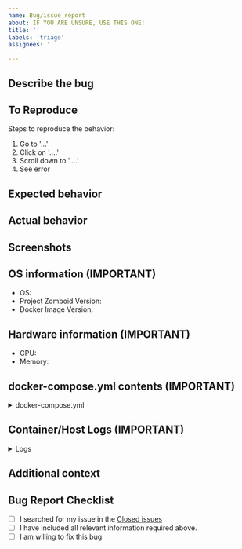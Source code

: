 ```yaml
---
name: Bug/issue report
about: IF YOU ARE UNSURE, USE THIS ONE!
title: ''
labels: 'triage'
assignees: ''

---
```


## Describe the bug

<!-- A clear and concise description of what the bug is. -->

## To Reproduce

Steps to reproduce the behavior:

1. Go to '...'
2. Click on '....'
3. Scroll down to '....'
4. See error

## Expected behavior

<!-- A clear and concise description of what you expected to happen. -->

## Actual behavior

<!-- A clear and concise description of what you expected to happen. -->

## Screenshots

<!-- If applicable, add screenshots to help explain your problem. -->

## OS information (IMPORTANT)

- OS:  <!-- e.g. Windows 10, Ubuntu, Synology DSM -->
- Project Zomboid Version:  <!--e.g. 0.1.5.1 -->
- Docker Image Version:  <!--e.g. 0.32.0 -->

## Hardware information (IMPORTANT)

- CPU:  <!-- e.g. quad core Intel, duo core AMD -->
- Memory:  <!-- e.g. 8GB, 16GB ddr3/4/5 -->

## docker-compose.yml contents (IMPORTANT)
<!-- markdownlint-disable-next-line -->
<details><summary>docker-compose.yml</summary>

```yaml
# docker-compose.yml contents here
```

</details>

## Container/Host Logs (IMPORTANT)
<!-- markdownlint-disable-next-line -->
<details><summary>Logs</summary>

```log
<!-- Insert logs here -->
```

</details>

## Additional context

<!-- Add any other context about the problem here. -->

## Bug Report Checklist

- [ ] I searched for my issue in the [Closed issues](https://github.com/indifferentbroccoli/projectzomboid-server-docker/issues?q=is%3Aissue+is%3Aclosed)
- [ ] I have included all relevant information required above.
- [ ] I am willing to fix this bug
